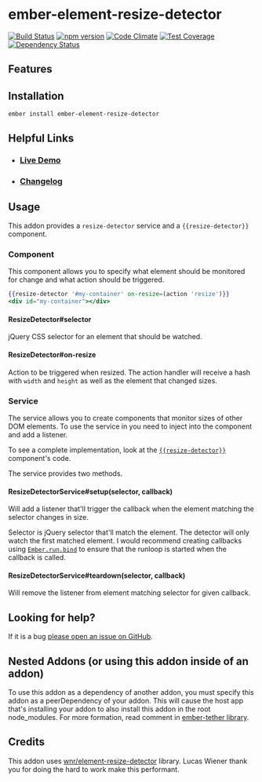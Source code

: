# ember-element-resize-detector

[![Build Status](https://travis-ci.org/EmberSherpa/ember-element-resize-detector.svg)](https://travis-ci.org/EmberSherpa/ember-element-resize-detector)
[![npm version](https://badge.fury.io/js/ember-element-resize-detector.svg)](http://badge.fury.io/js/ember-element-resize-detector)
[![Code Climate](https://codeclimate.com/github/EmberSherpa/ember-element-resize-detector/badges/gpa.svg)](https://codeclimate.com/github/EmberSherpa/ember-element-resize-detector)
[![Test Coverage](https://codeclimate.com/github/EmberSherpa/ember-element-resize-detector/badges/coverage.svg)](https://codeclimate.com/github/EmberSherpa/ember-element-resize-detector/coverage)
[![Dependency Status](https://david-dm.org/EmberSherpa/ember-element-resize-detector.svg)](https://david-dm.org/EmberSherpa/ember-element-resize-detector)

## Features


## Installation

```
ember install ember-element-resize-detector
```

## Helpful Links

- ### [Live Demo](https://embersherpa.github.io/ember-element-resize-detector)

- ### [Changelog](CHANGELOG.md)

## Usage

This addon provides a `resize-detector` service and a `{{resize-detector}}` component.

### Component

This component allows you to specify what element should be monitored for change and what action should be triggered.

```hbs
{{resize-detector '#my-container' on-resize=(action 'resize')}}
<div id="my-container"></div>
```

#### ResizeDetector#selector

jQuery CSS selector for an element that should be watched.

#### ResizeDetector#on-resize

Action to be triggered when resized. The action handler will receive a hash with `width` and `height` 
as well as the element that changed sizes.


### Service

The service allows you to create components that monitor sizes of other DOM elements. 
To use the service in you need to inject into the component and add a listener.

To see a complete implementation, look at the [`{{resize-detector}}`](/EmberSherpa/ember-element-resize-detector/blob/master/addon/components/resize-detector.js) component's code.

The service provides two methods.

#### ResizeDetectorService#setup(selector, callback)

Will add a listener that'll trigger the callback when the element matching the selector changes in size.

Selector is jQuery selector that'll match the element. The detector will only watch the first matched element. I would recommend creating callbacks using [`Ember.run.bind`](http://emberjs.com/api/classes/Ember.run.html#method_bind) to ensure that
the runloop is started when the callback is called.

#### ResizeDetectorService#teardown(selector, callback)

Will remove the listener from element matching selector for given callback.

## Looking for help?
If it is a bug [please open an issue on GitHub](http://github.com/EmberSherpa/ember-element-resize-detector/issues).

## Nested Addons (or using this addon inside of an addon)

To use this addon as a dependency of another addon, you must specify this addon as a peerDependency of your addon.
This will cause the host app that's installing your addon to also install this addon in the root node_modules.
For more formation, read comment in [ember-tether library](https://github.com/yapplabs/ember-tether#using-ember-tether-in-your-own-addon).

## Credits

This addon uses [wnr/element-resize-detector](https://github.com/wnr/element-resize-detector) library. 
Lucas Wiener thank you for doing the hard to work make this performant. 